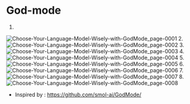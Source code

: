 # God-mode



1.
![Choose-Your-Language-Model-Wisely-with-GodMode_page-0001](https://github.com/Rakib-data-scientist/God-mode/assets/137823730/6b79a61a-1bd1-4554-b95b-142aa265125e)
2.
![Choose-Your-Language-Model-Wisely-with-GodMode_page-0002](https://github.com/Rakib-data-scientist/God-mode/assets/137823730/bbd8dda8-e861-4d43-8b36-e64657a87247)
3.
![Choose-Your-Language-Model-Wisely-with-GodMode_page-0003](https://github.com/Rakib-data-scientist/God-mode/assets/137823730/73c59096-2618-439a-ab6a-8a90be6fd3b8)
4.
![Choose-Your-Language-Model-Wisely-with-GodMode_page-0004](https://github.com/Rakib-data-scientist/God-mode/assets/137823730/6d7fa2da-9fb0-4096-bc84-8bcd179b88f5)
5.
![Choose-Your-Language-Model-Wisely-with-GodMode_page-0005](https://github.com/Rakib-data-scientist/God-mode/assets/137823730/5fd9bfbf-74ea-4253-be00-bd8fdb72619f)
6.
![Choose-Your-Language-Model-Wisely-with-GodMode_page-0006](https://github.com/Rakib-data-scientist/God-mode/assets/137823730/4d6e3618-32dd-4102-b9b3-0d75eec25a58)
7.
![Choose-Your-Language-Model-Wisely-with-GodMode_page-0007](https://github.com/Rakib-data-scientist/God-mode/assets/137823730/cc96bf22-ad85-4fd8-9bb4-bd7735b3b6d0)
8.
![Choose-Your-Language-Model-Wisely-with-GodMode_page-0008](https://github.com/Rakib-data-scientist/God-mode/assets/137823730/6cd574e2-adcf-41b0-b56f-3e57f29ff65a)


* Inspired by : https://github.com/smol-ai/GodMode/
